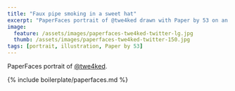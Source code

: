 ```yaml
---
title: "Faux pipe smoking in a sweet hat"
excerpt: "PaperFaces portrait of @twe4ked drawn with Paper by 53 on an iPad."
image: 
  feature: /assets/images/paperfaces-twe4ked-twitter-lg.jpg
  thumb: /assets/images/paperfaces-twe4ked-twitter-150.jpg
tags: [portrait, illustration, Paper by 53]
---
```


PaperFaces portrait of [@twe4ked](http://twitter.com/twe4ked).

{% include boilerplate/paperfaces.md %}